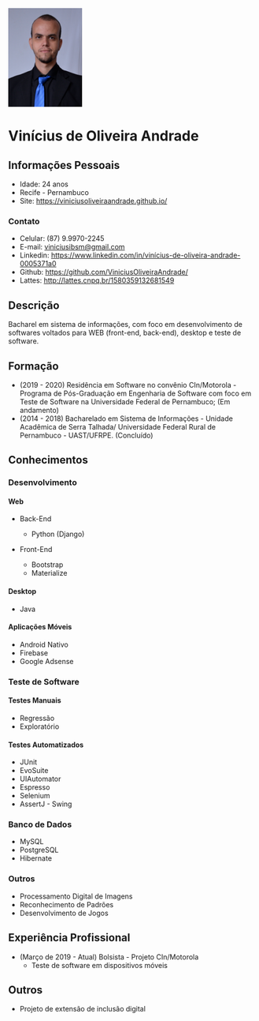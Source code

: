 <img src="img/Profile.png" width="150" height="200" />

# Vinícius de Oliveira Andrade

## Informações Pessoais
- Idade: 24 anos 
- Recife - Pernambuco
- Site: https://viniciusoliveiraandrade.github.io/

### Contato
- Celular: (87) 9.9970-2245
- E-mail: viniciusibsm@gmail.com
- Linkedin: https://www.linkedin.com/in/vinícius-de-oliveira-andrade-0005371a0
- Github: https://github.com/ViniciusOliveiraAndrade/
- Lattes: http://lattes.cnpq.br/1580359132681549


## Descrição
Bacharel em sistema de informações, com foco em desenvolvimento de softwares voltados para WEB (front-end, back-end), desktop e teste de software.

## Formação
- (2019 - 2020) Residência em Software no convênio CIn/Motorola - Programa de Pós-Graduação em Engenharia de Software com foco em Teste de Software na Universidade Federal de Pernambuco;  (Em andamento)
- (2014 - 2018) Bacharelado em Sistema de Informações - Unidade Acadêmica de Serra Talhada/ Universidade Federal Rural de Pernambuco - UAST/UFRPE. (Concluído)

## Conhecimentos

### Desenvolvimento

#### Web

- Back-End
  - Python (Django)

- Front-End
  - Bootstrap
  - Materialize

#### Desktop
- Java

#### Aplicações Móveis
- Android Nativo
- Firebase
- Google Adsense

### Teste de Software

#### Testes Manuais
  - Regressão
  - Exploratório

#### Testes Automatizados
  - JUnit
  - EvoSuite
  - UIAutomator
  - Espresso
  - Selenium
  - AssertJ - Swing

### Banco de Dados
- MySQL
- PostgreSQL
- Hibernate

### Outros
- Processamento Digital de Imagens
- Reconhecimento de Padrões
- Desenvolvimento de Jogos

## Experiência Profissional
- (Março de 2019 - Atual) Bolsista - Projeto CIn/Motorola
  - Teste de software em dispositivos móveis

## Outros
- Projeto de extensão de inclusão digital